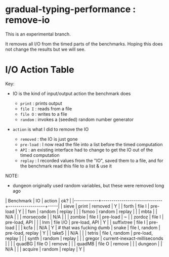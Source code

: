 gradual-typing-performance : remove-io
===

This is an experimental branch.

It removes all I/O from the timed parts of the benchmarks.
Hoping this does not change the results but we will see.




# I/O Action Table

Key:
- IO is the kind of input/output action the benchmark does
  - `print` : prints output
  - `file I` : reads from a file
  - `file O` : writes to a file
  - `random` : invokes a (seeded) random number generator

- `action` is what I did to remove the IO
  - `removed` : the IO is just gone
  - `pre-load` : I now read the file into a list before the timed computation
  - `API` : an existing interface had to change to get the IO out of the timed
    computation
  - `replay` : I recorded values from the "IO", saved them to a file,
    and for the benchmark read this file to a list & use it

NOTE:
- dungeon originally used random variables, but these were removed long ago


| Benchmark  | IO                           | action           | ok? |
|------------+------------------------------+------------------+-----|
| sieve      | print                        | removed          | Y   |
| forth      | file I                       | pre-load         | Y   |
| fsm        | random                       | replay           |     |
| fsmoo      | random                       | replay           |     |
| mbta       |                              | N/A              |     |
| morsecode  |                              | N/A              |     |
| zombie     | file I                       | pre-load         | ~   |
| zordoz     | file I                       | pre-load, API    |     |
| lnm        | file I/O                     | pre-load, API    | Y   |
| suffixtree | file I                       | pre-load         |     |
| kcfa       |                              | N/A              | Y   | # that was fucking dumb
| snake      | file I, random               | pre-load, replay | Y   |
| take5      |                              | N/A              |     |
| tetris     | file I, random               | pre-load, replay |     |
| synth      | random                       | replay           |     |
| gregor     | current-inexact-milliseconds |                  |     |
| quadBG     | file O                       | remove           |     |
| quadMB     | file O                       | remove           |     |
| dungeon    |                              | N/A              |     |
| acquire    | random                       | replay           | Y   |

